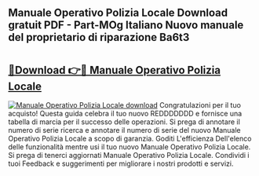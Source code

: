 ## Manuale Operativo Polizia Locale Download gratuit PDF - Part-MOg Italiano Nuovo manuale del proprietario di riparazione Ba6t3

# <h2><a href="http://df93qb.blite.top/?on=Manuale+Operativo+Polizia+Locale">🔗Download 👉🔴 Manuale Operativo Polizia Locale</a></h2>

[![Manuale Operativo Polizia Locale download](https://i.imgur.com/lujVjoI.png)](http://df93qb.blite.top/?on=Manuale+Operativo+Polizia+Locale)
Congratulazioni per il tuo acquisto! Questa guida celebra il tuo nuovo REDDDDDDD e fornisce una tabella di marcia per il successo delle operazioni. Si prega di annotare il numero di serie ricerca e annotare il numero di serie del nuovo Manuale Operativo Polizia Locale a scopo di garanzia. Goditi L'efficienza Dell'elenco delle funzionalità mentre usi il tuo nuovo Manuale Operativo Polizia Locale. Si prega di tenerci aggiornati Manuale Operativo Polizia Locale. Condividi i tuoi Feedback e suggerimenti per migliorare i nostri prodotti e servizi.
